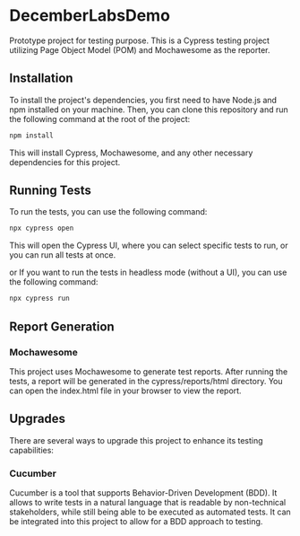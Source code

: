 # DecemberLabsDemo
Prototype project for testing purpose. This is a Cypress testing project utilizing Page Object Model (POM) and Mochawesome as the reporter.

## Installation
To install the project's dependencies, you first need to have Node.js and npm installed on your machine. Then, you can clone this repository and run the following command at the root of the project:

```bash
npm install
```
This will install Cypress, Mochawesome, and any other necessary dependencies for this project.

## Running Tests
To run the tests, you can use the following command:

```bash
npx cypress open
```
This will open the Cypress UI, where you can select specific tests to run, or you can run all tests at once.

or If you want to run the tests in headless mode (without a UI), you can use the following command:
```bash
npx cypress run
```

## Report Generation
### Mochawesome
This project uses Mochawesome to generate test reports. After running the tests, a report will be generated in the cypress/reports/html directory. You can open the index.html file in your browser to view the report.

## Upgrades
There are several ways to upgrade this project to enhance its testing capabilities:

### Cucumber
Cucumber is a tool that supports Behavior-Driven Development (BDD). It allows to write tests in a natural language that is readable by non-technical stakeholders, while still being able to be executed as automated tests. It can be integrated into this project to allow for a BDD approach to testing.



